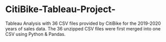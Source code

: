 # CitiBike-Tableau-Project-
Tableau Analysis with 36 CSV files provided by CitiBike for the 2019-2020 years of sales data. The 36 unzipped CSV files were first merged into one CSV using Python &amp; Pandas.
